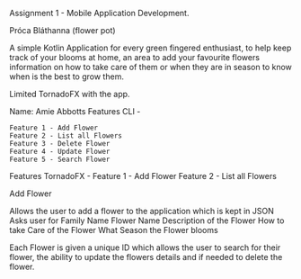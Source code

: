 Assignment 1 - Mobile Application Development.

Próca Bláthanna (flower pot)

A simple Kotlin Application for every green fingered enthusiast, to help keep track of your blooms at home, an area to add your favourite flowers 
information on how to take care of them or when they are in season to know when is the best to grow them.


Limited TornadoFX with the app. 

Name: Amie Abbotts
Features CLI -

    Feature 1 - Add Flower
    Feature 2 - List all Flowers
    Feature 3 - Delete Flower
    Feature 4 - Update Flower
    Feature 5 - Search Flower
    
    
Features TornadoFX -
   Feature 1 - Add Flower
   Feature 2 - List all Flowers


Add Flower 

Allows the user to add a flower to the application which is kept in JSON 
Asks user for 
    Family Name
    Flower Name
    Description of the Flower
    How to take Care of the Flower
    What Season the Flower blooms

Each Flower is given a unique ID which allows the user
 to search for their flower, the ability to update the flowers details 
 and if needed to delete the flower. 
